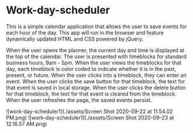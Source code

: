 # Work-day-scheduler
This is a simple calendar application that allows the user to save events for each hour of the day. 
This app will run in the browser and feature dynamically updated HTML and CSS powered by jQuery.

When the user opens the planner, the current day and time is displayed at the top of the calendar.
The user is presented with timeblocks for standard business hours, 9am - 5pm.
When the user views the timeblocks for that day, each timeblock is color coded to indicate whether it is in the past, present, or future.
When the user clicks into a timeblock, they can enter an event.
When the user clicks the save button for that timeblock, the text for that event is saved in local storage.
When the user clicks the delete button for that timeblock, the text for that event is cleared from the timeblock.
When the user refreshes the page, the saved events persist.

![work-day-scheduler1](./assets/Screen Shot 2020-09-22 at 11.54.02 PM.png)
![work-day-scheduler1](./assets/Screen Shot 2020-09-23 at 12.16.57 AM.png)
